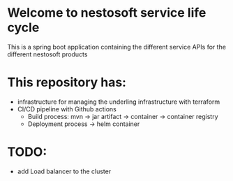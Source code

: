 # Welcome to nestosoft service life cycle
This is a spring boot application containing the different service APIs for the different nestosoft products

# This repository has:
 - infrastructure for managing the underling infrastructure with terraform
 - CI/CD pipeline with Github actions
    - Build process: mvn -> jar artifact -> container -> container registry
    - Deployment process -> helm container

# TODO:
 - add Load balancer to the cluster


